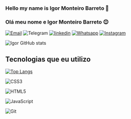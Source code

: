 ### Hello my name is Igor Monteiro Barreto 👋

### Olá meu nome e Igor Monteiro Barreto 😊 

[![Email](https://img.shields.io/badge/Gmail-D14836?style=for-the-badge&logo=gmail&logoColor=white)](malito:igormonteiro310@gmail.com)
![Telegram](https://img.shields.io/badge/Telegram-2CA5E0?style=for-the-badge&logo=telegram&logoColor=white)
[![linkedin](https://img.shields.io/badge/LinkedIn-0077B5?style=for-the-badge&logo=linkedin&logoColor=white)](https://www.linkedin.com/in/igor-monteiro-barreto-b248a11a9/)
[![Whatsapp](https://img.shields.io/badge/WhatsApp-25D366?style=for-the-badge&logo=whatsapp&logoColor=white)](https://wa.link/9mihmk)
[![Instagram](https://img.shields.io/badge/Instagram-E4405F?style=for-the-badge&logo=instagram&logoColor=white)](https://www.instagram.com/igao_monteiro/)

![Igor GitHub stats](https://github-readme-stats.vercel.app/api?username=Igor-monteiro-barreto&show_icons=true&theme=tokyonight)

## Tecnologias que eu utilizo 

[![Top Langs](https://github-readme-stats.vercel.app/api/top-langs/?username=Igor-monteiro-barreto&layout=donut)](https://github.com/Igor-monteiro-barreto/github-readme-stats)

![CSS3](https://img.shields.io/badge/css3-%231572B6.svg?style=for-the-badge&logo=css3&logoColor=white)

![HTML5](https://img.shields.io/badge/html5-%23E34F26.svg?style=for-the-badge&logo=html5&logoColor=white)

![JavaScript](https://img.shields.io/badge/javascript-%23323330.svg?style=for-the-badge&logo=javascript&logoColor=%23F7DF1E)

![Git](https://img.shields.io/badge/git-%23F05033.svg?style=for-the-badge&logo=git&logoColor=white)
